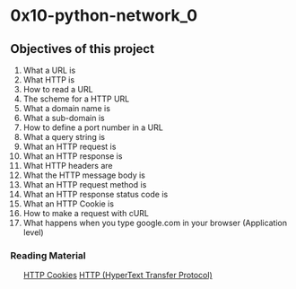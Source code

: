 <h1>0x10-python-network_0</h1>

<h2>Objectives of this project</h2>
<ol>
<li>What a URL is</li>
<li>What HTTP is</li>
<li>How to read a URL</li>
<li>The scheme for a HTTP URL</li>
<li>What a domain name is</li>
<li>What a sub-domain is</li>
<li>How to define a port number in a URL</li>
<li>What a query string is</li>
<li>What an HTTP request is</li>
<li>What an HTTP response is</li>
<li>What HTTP headers are</li>
<li>What the HTTP message body is</li>
<li>What an HTTP request method is</li>
<li>What an HTTP response status code is</li>
<li>What an HTTP Cookie is</li>
<li>How to make a request with cURL</li>
<li>What happens when you type google.com in your browser (Application level)</li>
</ol>

<h3>Reading Material</h3>
<ul>
<a href="https://developer.mozilla.org/en-US/docs/Web/HTTP/Cookies">HTTP Cookies</a>
<a href="https://www3.ntu.edu.sg/home/ehchua/programming/webprogramming/HTTP_Basics.html">
HTTP (HyperText Transfer Protocol)</a>
</ul>
